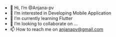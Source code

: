 - 👋 Hi, I’m @Anjana-pv
- 👀 I’m interested in Developing Mobile Application
- 🌱 I’m currently learning Flutter
- 💞️ I’m looking to collaborate on ...
- 📫 How to reach me on anjanapv@gmail.com

<!---
Anjana-pv/Anjana-pv is a ✨ special ✨ repository because its `README.md` (this file) appears on your GitHub profile.
You can click the Preview link to take a look at your changes.
--->

